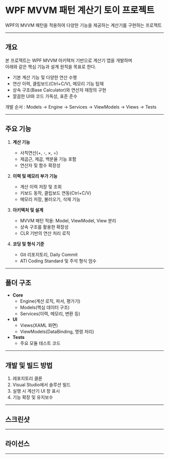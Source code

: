 # WPF MVVM 패턴 계산기 토이 프로젝트

WPF의 MVVM 패턴을 적용하여 다양한 기능을 제공하는 계산기를 구현하는 프로젝트 

***

## 개요

본 프로젝트는 WPF MVVM 아키텍처 기반으로 계산기 앱을 개발하며  
아래와 같은 핵심 기능과 설계 원칙을 목표로 한다.

- 기본 계산 기능 및 다양한 연산 수행
- 연산 이력, 클립보드(Ctrl+C/V), 메모리 기능 탑재
- 상속 구조(Base Calculator)와 연산자 재정의 구현
- 깔끔한 UI와 코드 가독성, 표준 준수

개발 순서 :  Models → Engine → Services → ViewModels → Views → Tests
***

## 주요 기능

1. **계산 기능**
    - 사칙연산(+, -, ×, ÷)
    - 제곱근, 제곱, 백분율 기능 포함
    - 연산자 및 함수 확장성

2. **이력 및 메모리 부가 기능**
    - 계산 이력 저장 및 조회
    - 키보드 동작, 클립보드 연동(Ctrl+C/V)
    - 메모리 저장, 불러오기, 삭제 기능

3. **아키텍처 및 설계**
    - MVVM 패턴 적용: Model, ViewModel, View 분리
    - 상속 구조를 활용한 확장성
    - CLR 기반의 연산 처리 로직

4. **코딩 및 형식 기준**
    - Git 리포지토리, Daily Commit
    - ATI Coding Standard 및 주석 형식 엄수

***

## 폴더 구조

- **Core**
    - Engine(계산 로직, 파서, 평가기)
    - Models(핵심 데이터 구조)
    - Services(이력, 메모리, 변환 등)
- **UI**
    - Views(XAML 화면)
    - ViewModels(DataBinding, 명령 처리)
- **Tests**
    - 주요 모듈 테스트 코드

***

## 개발 및 빌드 방법

1. 레포지토리 클론
2. Visual Studio에서 솔루션 빌드
3. 실행 시 계산기 UI 창 표시
4. 기능 확장 및 유지보수

***

## 스크린샷

***

## 라이선스

***

